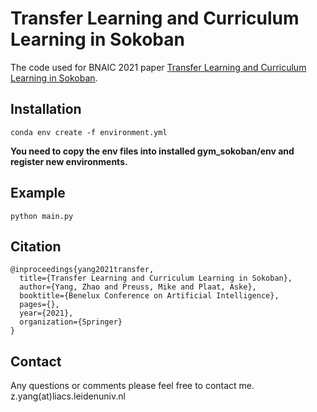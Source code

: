 # Transfer Learning and Curriculum Learning in Sokoban
The code used for BNAIC 2021 paper [Transfer Learning and Curriculum Learning in Sokoban](https://arxiv.org/pdf/2105.11702.pdf).

## Installation
```
conda env create -f environment.yml
```
**You need to copy the env files into installed gym_sokoban/env and register new environments.**

## Example
```
python main.py
```

## Citation
```
@inproceedings{yang2021transfer, 
  title={Transfer Learning and Curriculum Learning in Sokoban}, 
  author={Yang, Zhao and Preuss, Mike and Plaat, Aske}, 
  booktitle={Benelux Conference on Artificial Intelligence}, 
  pages={}, 
  year={2021}, 
  organization={Springer}
}
```

## Contact
Any questions or comments please feel free to contact me. z.yang(at)liacs.leidenuniv.nl
